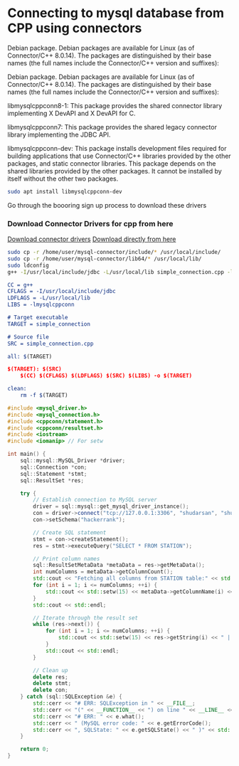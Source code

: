 # Connecting to mysql database from CPP using connectors

Debian package.  Debian packages are available for Linux (as of Connector/C++ 8.0.14). The packages are distinguished by their base names (the full names include the Connector/C++ version and suffixes):

Debian package.  Debian packages are available for Linux (as of Connector/C++ 8.0.14). The packages are distinguished by their base names (the full names include the Connector/C++ version and suffixes):

libmysqlcppconn8-1: This package provides the shared connector library implementing X DevAPI and X DevAPI for C.

libmysqlcppconn7: This package provides the shared legacy connector library implementing the JDBC API.

libmysqlcppconn-dev: This package installs development files required for building applications that use Connector/C++ libraries provided by the other packages, and static connector libraries. This package depends on the shared libraries provided by the other packages. It cannot be installed by itself without the other two packages.
```bash
sudo apt install libmysqlcppconn-dev
```
Go through the boooring sign up process to download these drivers
### Download Connector Drivers for cpp from here
[Download connector drivers](https://dev.mysql.com/downloads/connector/cpp/)
[Download directly from here](https://dev.mysql.com/get/Downloads/Connector-C++/mysql-connector-c++-9.0.0-linux-glibc2.28-x86-64bit.tar.gz)

```bash
sudo cp -r /home/user/mysql-connector/include/* /usr/local/include/
sudo cp -r /home/user/mysql-connector/lib64/* /usr/local/lib/
sudo ldconfig
g++ -I/usr/local/include/jdbc -L/usr/local/lib simple_connection.cpp -lmysqlcppconn -o simple_connection
```
```cmake
CC = g++
CFLAGS = -I/usr/local/include/jdbc
LDFLAGS = -L/usr/local/lib
LIBS = -lmysqlcppconn

# Target executable
TARGET = simple_connection

# Source file
SRC = simple_connection.cpp

all: $(TARGET)

$(TARGET): $(SRC)
	$(CC) $(CFLAGS) $(LDFLAGS) $(SRC) $(LIBS) -o $(TARGET)

clean:
	rm -f $(TARGET)

```

```cpp
#include <mysql_driver.h>
#include <mysql_connection.h>
#include <cppconn/statement.h>
#include <cppconn/resultset.h>
#include <iostream>
#include <iomanip> // For setw

int main() {
    sql::mysql::MySQL_Driver *driver;
    sql::Connection *con;
    sql::Statement *stmt;
    sql::ResultSet *res;

    try {
        // Establish connection to MySQL server
        driver = sql::mysql::get_mysql_driver_instance();
        con = driver->connect("tcp://127.0.0.1:3306", "shudarsan", "shudarsan@localhost");
        con->setSchema("hackerrank");

        // Create SQL statement
        stmt = con->createStatement();
        res = stmt->executeQuery("SELECT * FROM STATION");

        // Print column names
        sql::ResultSetMetaData *metaData = res->getMetaData();
        int numColumns = metaData->getColumnCount();
        std::cout << "Fetching all columns from STATION table:" << std::endl;
        for (int i = 1; i <= numColumns; ++i) {
            std::cout << std::setw(15) << metaData->getColumnName(i) << " | ";
        }
        std::cout << std::endl;

        // Iterate through the result set
        while (res->next()) {
            for (int i = 1; i <= numColumns; ++i) {
                std::cout << std::setw(15) << res->getString(i) << " | ";
            }
            std::cout << std::endl;
        }

        // Clean up
        delete res;
        delete stmt;
        delete con;
    } catch (sql::SQLException &e) {
        std::cerr << "# ERR: SQLException in " << __FILE__;
        std::cerr << "(" << __FUNCTION__ << ") on line " << __LINE__ << std::endl;
        std::cerr << "# ERR: " << e.what();
        std::cerr << " (MySQL error code: " << e.getErrorCode();
        std::cerr << ", SQLState: " << e.getSQLState() << " )" << std::endl;
    }

    return 0;
}

```
	



